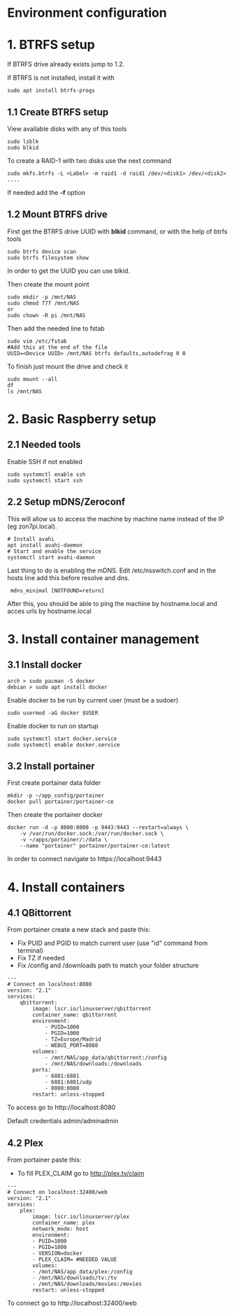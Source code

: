 # Environment configuration

# 1. BTRFS setup
If BTRFS drive already exists jump to 1.2.

If BTRFS is not installed, install it with
>
    sudo apt install btrfs-progs

## 1.1 Create BTRFS setup
View available disks with any of this tools
>
    sudo lsblk
    sudo blkid

To create a RAID-1 with two disks use the next command
>
    sudo mkfs.btrfs -L <Label> -m raid1 -d raid1 /dev/<disk1> /dev/<disk2> ....

If needed add the **-f** option 

## 1.2 Mount BTRFS drive
First get the BTRFS drive UUID with **blkid** command, or with the help of btrfs tools
>
    sudo btrfs device scan
    sudo btrfs filesystem show

In order to get the UUID you can use blkid.

Then create the mount point

    sudo mkdir -p /mnt/NAS
    sudo chmod 777 /mnt/NAS
    or 
    sudo chown -R pi /mnt/NAS

Then add the needed line to fstab
>
    sudo vim /etc/fstab
    #Add this at the end of the file
    UUID=<Device UUID> /mnt/NAS btrfs defaults,autodefrag 0 0 

To finish just mount the drive and check it
>
    sudo mount --all
    df
    ls /mnt/NAS

# 2. Basic Raspberry setup

## 2.1 Needed tools
Enable SSH if not enabled
>
    sudo systemctl enable ssh
    sudo systemctl start ssh



## 2.2 Setup mDNS/Zeroconf
This will allow us to access the machine by machine name instead of the IP (eg zon7pi.local).
>
    # Install avahi
    apt install avahi-daemon
    # Start and enable the service
    systemctl start avahi-daemon

Last thing to do is enabling the mDNS. Edit /etc/nsswitch.conf
and in the hosts line add this before resolve and dns.

     mdns_minimal [NOTFOUND=return]

After this, you should be able to ping the machine by hostname.local and acces urls by hostname.local

# 3. Install container management
## 3.1 Install docker

    arch > sudo pacman -S docker
    debian > sudo apt install docker


Enable docker to be run by current user (must be a sudoer)

    sudo usermod -aG docker $USER

Enable docker to run on startup
>
    sudo systemctl start docker.service
    sudo systemctl enable docker.service

## 3.2 Install portainer
First create portainer data folder
>
    mkdir -p ~/app_config/portainer
    docker pull portainer/portainer-ce

Then create the portainer docker
>
    docker run -d -p 8000:8000 -p 9443:9443 --restart=always \
        -v /var/run/docker.sock:/var/run/docker.sock \
        -v ~/apps/portainer/:/data \
        --name "portainer" portainer/portainer-ce:latest

In order to connect navigate to
https://localhost:9443


# 4. Install containers
## 4.1 QBittorrent
From portainer create a new stack and paste this:
- Fix PUID and PGID to match current user (use "id" command from terminal)
- Fix TZ if needed
- Fix /config and /downloads path to match your folder structure

>
    ---
    # Connect on localhost:8080
    version: "2.1"
    services:
        qbittorrent:
            image: lscr.io/linuxserver/qbittorrent
            container_name: qbittorrent
            environment:
                - PUID=1000
                - PGID=1000
                - TZ=Europe/Madrid
                - WEBUI_PORT=8080
            volumes:
                - /mnt/NAS/app_data/qbittorrent:/config
                - /mnt/NAS/downloads:/downloads
            ports:
                - 6881:6881
                - 6881:6881/udp
                - 8080:8080
            restart: unless-stopped

To access go to http://localhost:8080

Default credentials admin/adminadmin


## 4.2 Plex
From portainer paste this:
- To fill PLEX_CLAIM go to http://plex.tv/claim

>
    ---
    # Connect on localhost:32400/web
    version: "2.1"
    services:
        plex:
            image: lscr.io/linuxserver/plex
            container_name: plex
            network_mode: host
            environment:
            - PUID=1000
            - PGID=1000
            - VERSION=docker
            - PLEX_CLAIM= #NEEDED VALUE
            volumes:
            - /mnt/NAS/app_data/plex:/config
            - /mnt/NAS/downloads/tv:/tv
            - /mnt/NAS/downloads/movies:/movies
            restart: unless-stopped

To connect go to http://localhost:32400/web

